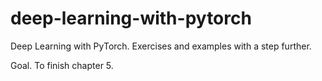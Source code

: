 # deep-learning-with-pytorch
Deep Learning with PyTorch. Exercises and examples with a step further.

Goal. To finish chapter 5.
